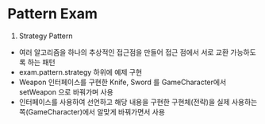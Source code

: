 # Pattern Exam
1. Strategy Pattern 
  - 여러 알고리즘을 하나의 추상적인 접근점을 만들어 접근 점에서 서로 교환 가능하도록 하는 패턴
  - exam.pattern.strategy 하위에 예제 구현
  - Weapon 인터페이스를 구현한 Knife, Sword 를 GameCharacter에서 setWeapon 으로 바꿔가며 사용
  - 인터페이스를 사용하여 선언하고 해당 내용을 구현한 구현체(전략)을 실제 사용하는쪽(GameCharacter)에서 알맞게 바꿔가면서 사용
